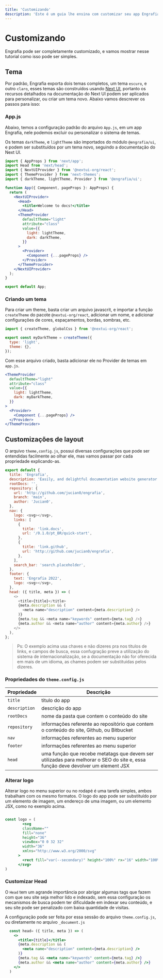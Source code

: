 ```yaml
---
title: 'Customizando'
description: 'Este é um guia lhe ensina com customizar seu app Engrafia.'
---
```


# Customizando

Engrafia pode ser completamente customizado, e vamos mostrar nesse tutorial como isso pode ser simples.

## Tema

Por padrão, Engrafia exporta dois temas completos, um tema `escuro`, e outro `claro`, esses temas são construídos usando [Next UI](https://nextui.org/), portanto os recursos detalhados na documentação do Next UI podem ser aplicados para personalizar, ou criar um tema novo. Abaixo vamos descrever os passos para isso:

### App.js

Abaixo, temos a configuração padrão do arquivo `App.js`, em um app Engrafia, nele podemos excluir ou personalizar o sistema de temas.

Os temas `darkTheme`, e `lightTheme` são importados do módulo `@engrafia/ui`, e podem ser substituídos por um tema novo, seguindo a documentação do Next UI.

```jsx
import { AppProps } from 'next/app';
import Head from 'next/head';
import { NextUIProvider } from '@nextui-org/react';
import { ThemeProvider } from 'next-themes';
import { darkTheme, lightTheme, Provider } from '@engrafia/ui';

function App({ Component, pageProps }: AppProps) {
  return (
    <NextUIProvider>
      <Head>
        <title>Welcome to docs!</title>
      </Head>
      <ThemeProvider
        defaultTheme="light"
        attribute="class"
        value={{
          light: lightTheme,
          dark: darkTheme,
        }}
      >
        <Provider>
          <Component {...pageProps} />
        </Provider>
      </ThemeProvider>
    </NextUIProvider>
  );
}

export default App;
```

### Criando um tema

Para criar um theme, basta criar um arquivo javascrit, e importar a função `createTheme` do pacote `@nextui-org/react`, adicionar um nome, e adicionar configurações de cores, espaçamentos, bordas, sombras, etc.

```js
import { createTheme, globalCss } from '@nextui-org/react';

export const myDarkTheme = createTheme({
  type: 'light',
  theme: {},
});
```

Com esse arquivo criado, basta adicionar ele no Provider de temas em `app.js`.

```jsx
<ThemeProvider
  defaultTheme="light"
  attribute="class"
  value={{
    light: lightTheme,
    dark: myDarkTheme,
  }}
>
  <Provider>
    <Component {...pageProps} />
  </Provider>
</ThemeProvider>
```

## Customizações de layout

O arquivo `theme,config.js`, possui diversas configurações que pode ser entendidas facilmente ao olhar ele, mas vamos passar por cada propriedade explicando-as.

```js
export default {
  title: 'Engrafia',
  description: 'Easily, and delightful documentation website generator!',
  rootDocs: '',
  repository: {
    url: 'http://github.com/jucian0/engrafia',
    branch: 'main',
    author: 'Jucian0',
  },
  nav: {
    logo: <svg></svg>,
    links: [
      {
        title: 'link.docs',
        url: '/0.1.0/pt_BR/quick-start',
      },
      {
        title: 'link.github',
        url: 'http://github.com/jucian0/engrafia',
      },
    ],
    search_bar: 'search.placeholder',
  },
  footer: {
    text: 'Engrafia 2022',
    logo: <svg></svg>,
  },
  head: ({ title, meta }) => (
    <>
      <title>{title}</title>
      {meta.description && (
        <meta name="description" content={meta.description} />
      )}
      {meta.tag && <meta name="keywords" content={meta.tag} />}
      {meta.author && <meta name="author" content={meta.author} />}
    </>
  ),
};
```

> Ps: O exemplo acima usa chaves e não dizeres pra nos titulos de links, e campos de busca, essa confugração preve a utilização do sistema de internacionalização, se a documentação não for oferecida em mais de um idioma, as chames podem ser substituidas pelos dizeres.

### Propriedades do `theme.config.js`

| Propriedade   |      Descrição      |
| -------- | ----------- |
| `title` | titulo do app |  
| `description` |   descrição do app    |
| `rootDocs` | nome da pasta que contem o conteúdo do site |
| `repository` | informações referente ao repositório que contem o conteúdo do site, Github, ou Bitbucket|
| `nav` | informações referentes ao menu superior |  
| `footer` | informações referentes ao menu superior |  
| `head` | uma função que recebe metatags que devem ser utilizadas para melhorar o SEO do site e, essa função deve devolver um element JSX |  


### Alterar logo

Alterar logo no menu superior ou no rodapé é uma tarefa simples, ambos trabalham com os mesmo formatos.
O logo do app pode ser substituído por um elemento de imagem, um endereço de uma imagem, ou um elemento JSX, como no exemplo acima.

```jsx

const logo = (
        <svg
        className=""
        fill="none"
        height="36"
        viewBox="0 0 32 32"
        width="36"
        xmlns="http://www.w3.org/2000/svg"
      >
        <rect fill="var(--secondary)" height="100%" rx="16" width="100%" />
      </svg>
)

```

### Customizar Head

O `Head` tem um agrande importância por abrigar algumas tags que fazem com que seu site seja melhor lido e indexado, sem essa configuração os mecanismos de busca podem ter dificuldade em indexar seu conteúdo, e seu site pode ser penalizado com baixa quantidade de visitas.

A configuração pode ser feita por essa sessão do arquivo `theme.config.js`, ou diretamente no arquivo `_document.js`

```jsx
  const head= ({ title, meta }) => (
    <>
      <title>{title}</title>
      {meta.description && (
        <meta name="description" content={meta.description} />
      )}
      {meta.tag && <meta name="keywords" content={meta.tag} />}
      {meta.author && <meta name="author" content={meta.author} />}
    </>
  )
```